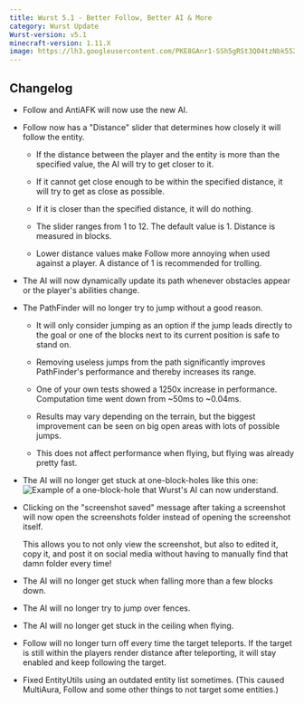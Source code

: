 ```yaml
---
title: Wurst 5.1 - Better Follow, Better AI & More
category: Wurst Update
Wurst-version: v5.1
minecraft-version: 1.11.X
image: https://lh3.googleusercontent.com/PKE8GAnr1-SSh5gRSt3Q04tzNbk5522UoPn8jd0U1A7_5k-vumCFzRLpRAIEUsdw0u9We-jYgs6aYIpXoHkcSHpugrUjGq1PUpW4AVp0RDivD9qpdEdna4hL8UpXuU16HApJMEjgYRx2_rOq65ujxznum43woigfp7EEkVhunRE5XYT8pQK4LRuYzAvzMt6cYra1Bqy3T32S1VzsBG6wG_zstr5LV_tv9vJF7oyKMSxfNEmEK32f409ld60iYMr7VH4PJpk4cfpMyirJgW7fvhYZjD1xPZ7jUzGAsz_bUSR4wIw_1BbxwXrq8GgTrVjUuBzHVUp_ftAA70862s_ZKFcxHbpVXXolWu_epz0f-6ws4xt86OVBerBBWVTFd83UO3FEJX94HVDN__jDTVjISoSLZ2tNoYqmqyXwMohCRVQ3XIDS7YZuX8HuYpCRE68MK1lAfYnldbTC-o3JPMEjq7CasGRCJoAD7edH1HwsDs_je47mz0eFvT1RdsTED3WWvlWzS7Etv_LEna3xQ23iujsSPkmFN1nBJt09pwZn6Yh-LoY02wnf20Bapts9-xrKrMmRpbT-7K9gexVWOSovCbFT_J8puxuvpwfz2YoaDffkloXQhyaGVgWUngxvfUifh4-H65bb91xrep0fawkoPJucw7RmbIXGqhGEcm-q8g=w1280-h720-no
---
```

## Changelog

- Follow and AntiAFK will now use the new AI.

- Follow now has a "Distance" slider that determines how closely it will follow the entity.

  - If the distance between the player and the entity is more than the specified value, the AI will try to get closer to it.

  - If it cannot get close enough to be within the specified distance, it will try to get as close as possible.

  - If it is closer than the specified distance, it will do nothing.

  - The slider ranges from 1 to 12. The default value is 1. Distance is measured in blocks.

  - Lower distance values make Follow more annoying when used against a player. A distance of 1 is recommended for trolling.

- The AI will now dynamically update its path whenever obstacles appear or the player's abilities change.

- The PathFinder will no longer try to jump without a good reason.

  - It will only consider jumping as an option if the jump leads directly to the goal or one of the blocks next to its current position is safe to stand on.

  - Removing useless jumps from the path significantly improves PathFinder's performance and thereby increases its range.

  - One of your own tests showed a 1250x increase in performance. Computation time went down from ~50ms to ~0.04ms.

  - Results may vary depending on the terrain, but the biggest improvement can be seen on big open areas with lots of possible jumps.

  - This does not affect performance when flying, but flying was already pretty fast.

- The AI will no longer get stuck at one-block-holes like this one:  
![Example of a one-block-hole that Wurst's AI can now understand.](https://cloud.githubusercontent.com/assets/10100202/20755313/c8dde3c2-b70e-11e6-99ae-db39ce742122.jpg)

- Clicking on the "screenshot saved" message after taking a screenshot will now open the screenshots folder instead of opening the screenshot itself.

  This allows you to not only view the screenshot, but also to edited it, copy it, and post it on social media without having to manually find that damn folder every time!

- The AI will no longer get stuck when falling more than a few blocks down.

- The AI will no longer try to jump over fences.

- The AI will no longer get stuck in the ceiling when flying.

- Follow will no longer turn off every time the target teleports. If the target is still within the players render distance after teleporting, it will stay enabled and keep following the target.

- Fixed EntityUtils using an outdated entity list sometimes. (This caused MultiAura, Follow and some other things to not target some entities.)
